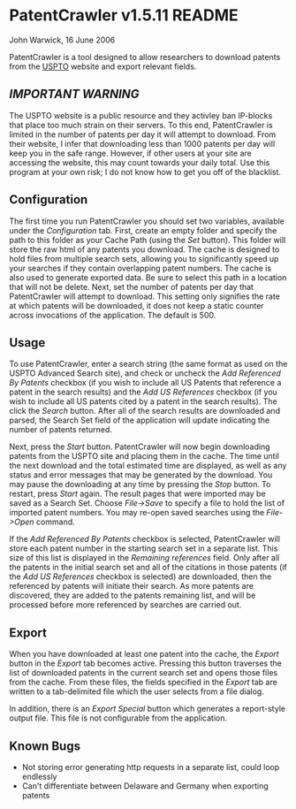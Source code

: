 # PatentCrawler v1.5.11 README
John Warwick, 16 June 2006

PatentCrawler is a tool designed to allow researchers to download patents from the [USPTO](http://patft.uspto.gov/netahtml/PTO/search-adv.htm) website and export relevant fields.

## *IMPORTANT WARNING*
The USPTO website is a public resource and they activley ban IP-blocks that place too much strain
on their servers.  To this end, PatentCrawler is limited in the number of patents per day it will
attempt to download.  From their website, I infer that downloading less than 1000 patents per day
will keep you in the safe range.  However, if other users at your site are accessing the website,
this may count towards your daily total.  Use this program at your own risk; I do not know how to
get you off of the blacklist.

## Configuration
The first time you run PatentCrawler you should set two variables, available under the _Configuration_
tab.  First, create an empty folder and specify the path to this folder as your Cache Path (using the
_Set_ button).  This folder will store the raw html of any patents you download.  The cache is designed
to hold files from multiple search sets, allowing you to significantly speed up your searches if they
contain overlapping patent numbers.  The cache is also used to generate exported data.  Be sure to
select this path in a location that will not be delete.  Next, set the number of patents per day
that PatentCrawler will attempt to download.  This setting only signifies the rate at which patents
will be downloaded, it does not keep a static counter across invocations of the application.  The 
default is 500.

## Usage
To use PatentCrawler, enter a search string (the same format as used on the USPTO Advanced Search site),
and check or uncheck the _Add Referenced By Patents_ checkbox (if you wish to include all US Patents
that reference a patent in the search results) and the _Add US References_ checkbox (if you wish to
include all US patents cited by a patent in the search results).  The click the _Search_ button.
After all of the search results are downloaded and parsed, the Search Set field of the application will
update indicating the number of patents returned.  

Next, press the _Start_ button.  PatentCrawler will now begin downloading patents from the USPTO site and placing them in the
cache.  The time until the next download and the total estimated time are displayed, as well as any
status and error messages that may be generated by the download.  You may pause the downloading at any
time by pressing the _Stop_ button.  To restart, press _Start_ again.  The result pages that were imported
may be saved as a Search Set.  Choose _File->Save_ to specify a file to hold the list of imported patent
numbers.  You may re-open saved searches using the _File->Open_ command.

If the _Add Referenced By Patents_ checkbox is selected, PatentCrawler will store each patent number in
the starting search set in a separate list.  This size of this list is displayed in the _Remaining
references_ field.  Only after all the patents in the initial search set and all of the citations in 
those patents (if the _Add US References_ checkbox is selected) are downloaded, then the referenced by
patents will initiate their search.  As more patents are discovered, they are added to the patents
remaining list, and will be processed before more referenced by searches are carried out.

## Export
When you have downloaded at least one patent into the cache, the _Export_ button in the _Export_ tab 
becomes active.  Pressing this button traverses the list of downloaded patents in the current search
set and opens those files from the cache.  From these files, the fields specified in the _Export_ tab are
written to a tab-delimited file which the user selects from a file dialog.

In addition, there is an _Export Special_ button which generates a report-style output file.  This file
is not configurable from the application.

## Known Bugs
* Not storing error generating http requests in a separate list, could loop endlessly
* Can't differentiate between Delaware and Germany when exporting patents




